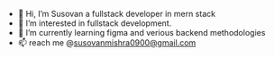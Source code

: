 - 👋 Hi, I’m Susovan a fullstack developer in mern stack
- 👀 I’m interested in fullstack development.
- 🌱 I’m currently learning figma and verious backend methodologies
- 📫 reach me @susovanmishra0900@gmail.com

<!---
Sovanmista/Sovanmista is a ✨ special ✨ repository because its `README.md` (this file) appears on your GitHub profile.
You can click the Preview link to take a look at your changes.
--->
